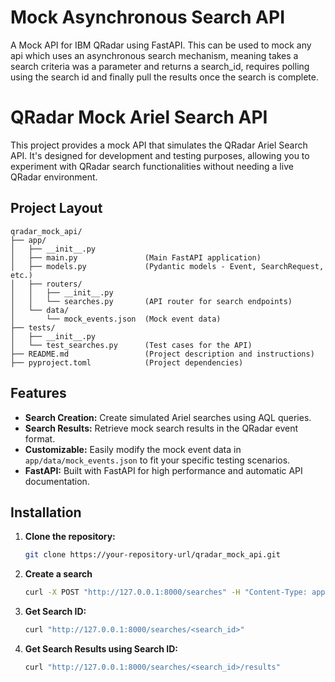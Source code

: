 # Mock Asynchronous Search API
A Mock API for IBM QRadar using FastAPI. This can be used to mock any api which uses an asynchronous search mechanism, meaning takes a search criteria was a parameter and returns a search_id, requires polling using the search id and finally pull the results once the search is complete.

# QRadar Mock Ariel Search API

This project provides a mock API that simulates the QRadar Ariel Search API. It's designed for development and testing purposes, allowing you to experiment with QRadar search functionalities without needing a live QRadar environment.

## Project Layout
```
qradar_mock_api/
├── app/
│   ├── __init__.py         
│   ├── main.py               (Main FastAPI application)
│   ├── models.py             (Pydantic models - Event, SearchRequest, etc.)
│   ├── routers/
│   │   ├── __init__.py    
│   │   └── searches.py       (API router for search endpoints)
│   └── data/
│       └── mock_events.json  (Mock event data)
├── tests/
│   ├── __init__.py         
│   └── test_searches.py      (Test cases for the API)
├── README.md                 (Project description and instructions)
├── pyproject.toml            (Project dependencies)
```

## Features

- **Search Creation:** Create simulated Ariel searches using AQL queries.
- **Search Results:** Retrieve mock search results in the QRadar event format.
- **Customizable:** Easily modify the mock event data in `app/data/mock_events.json` to fit your specific testing scenarios.
- **FastAPI:** Built with FastAPI for high performance and automatic API documentation.

## Installation

1. **Clone the repository:**
   ```bash
   git clone https://your-repository-url/qradar_mock_api.git
    ```

2. **Create a search**
   ```bash
   curl -X POST "http://127.0.0.1:8000/searches" -H "Content-Type: application/json" -d '{"query_expression": "SELECT * FROM events"}'
    ```
3. **Get Search ID:**
    ```bash
    curl "http://127.0.0.1:8000/searches/<search_id>"
    ```

4. **Get Search Results using Search ID:**
    ```bash
    curl "http://127.0.0.1:8000/searches/<search_id>/results"
    ```